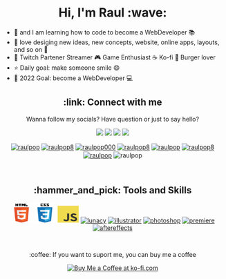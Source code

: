 <h1 align="center">Hi, I'm Raul :wave:</h1>

- :wave: and I am learning how to code to become a WebDeveloper :books:
- :art: love desiging new ideas, new concepts, website, online apps, layouts, and so on :tada:
- :purple_heart: Twitch Partener Streamer :video_game: Game Enthusiast :coffee: Ko-fi :hamburger: Burger lover
- :star: Daily goal: make someone smile :smile:
- :triangular_flag_on_post: 2022 Goal: become a WebDeveloper :computer:


<h2 align="center">:link: Connect with me</h2>
<p align="center">Wanna follow my socials? Have question or just to say hello?</p>
<p align="center">
  <a href="https://github.com/raulpop8"><img src="https://img.shields.io/github/followers/raulpop8?color=%23181717&label=Followers&logo=github&logoColor=white&style=for-the-badge" /></a>
  <a href="https://twitter.com/raulpop8"><img src="https://img.shields.io/twitter/follow/raulpop8?color=%231DA1F2&label=followers&logo=Twitter&logoColor=white&style=for-the-badge" /></a>
  <a href="https://www.youtube.com/channel/UCyxNQZvv3YKD3ulSwZ1BpKw"><img src="https://img.shields.io/youtube/channel/subscribers/UCyxNQZvv3YKD3ulSwZ1BpKw?color=%23FF0000&label=Subscribers&logo=Youtube&style=for-the-badge" /></a>
  <a href="https://www.twitch.tv/raulpop"><img src="https://img.shields.io/twitch/status/raulpop?color=%239146FF&label=stream&logo=twitch&logoColor=white&style=for-the-badge" /></a>
</p>

<p align="center">
  <a href="https://bio.link/raulpop" target="_blank" rel="noreferrer"><img align="center" src="https://raulpop.ro/res/biolinkc.svg" alt="raulpop" height="30" width="40" /></a>
  <a href="https://twitter.com/raulpop8" target="_blank" rel="noreferrer"><img align="center" src="https://raw.githubusercontent.com/rahuldkjain/github-profile-readme-generator/master/src/images/icons/Social/twitter.svg" alt="raulpop8" height="30" width="40" /></a>
  <a href="https://linkedin.com/in/raulpop000" target="_blank" rel="noreferrer"><img align="center" src="https://raw.githubusercontent.com/rahuldkjain/github-profile-readme-generator/master/src/images/icons/Social/linked-in-alt.svg" alt="raulpop000" height="30" width="40" /></a>
  <a href="https://instagram.com/raulpop8" target="_blank" rel="noreferrer"><img align="center" src="https://raw.githubusercontent.com/rahuldkjain/github-profile-readme-generator/master/src/images/icons/Social/instagram.svg" alt="raulpop8" height="30" width="40" /></a>
  <a href="https://dribbble.com/raulpop" target="_blank" rel="noreferrer"><img align="center" src="https://raw.githubusercontent.com/rahuldkjain/github-profile-readme-generator/master/src/images/icons/Social/dribbble.svg" alt="raulpop" height="30" width="40" /></a>
  <a href="https://www.behance.net/raulpop8" target="_blank" rel="noreferrer"><img align="center" src="https://raw.githubusercontent.com/rahuldkjain/github-profile-readme-generator/master/src/images/icons/Social/behance.svg" alt="raulpop8" height="30" width="40" /></a>
  <a href="https://www.youtube.com/c/raulpop" target="_blank" rel="noreferrer"><img align="center" src="https://raw.githubusercontent.com/rahuldkjain/github-profile-readme-generator/master/src/images/icons/Social/youtube.svg" alt="raulpop" height="30" width="40" /></a>
  <a hfre="https://www.twitch.tv/raulpop" target="_blank" rel="noreferrer"><img align="center" src="https://www.vectorlogo.zone/logos/twitch/twitch-icon.svg" alt="raulpop" height="30" width="30" /></a>
</p>

<br>

<h2 align="center">:hammer_and_pick: Tools and Skills</h2>
<p align="center">
  <a href="https://www.w3.org/html/" target="_blank" rel="noreferrer"><img src="https://raw.githubusercontent.com/devicons/devicon/master/icons/html5/html5-original-wordmark.svg" alt="html5" width="50" height="45"/></a> 
  <a href="https://www.w3schools.com/css/" target="_blank" rel="noreferrer"><img src="https://raw.githubusercontent.com/devicons/devicon/master/icons/css3/css3-original-wordmark.svg" alt="css3" width="50" height="45"/></a> 
  <a href="https://developer.mozilla.org/en-US/docs/Web/JavaScript" target="_blank" rel="noreferrer"> <img src="https://raw.githubusercontent.com/devicons/devicon/master/icons/javascript/javascript-original.svg" alt="javascript" width="50" height="40"/></a>
  <a href="https://icons8.com/lunacy" target="_blank" rel="noreferrer"><img src="https://icons8.com/vue-static/landings/lunacy-new/lunacy.svg" alt="lunacy" width="50" height="40"/></a>
  <a href="https://www.adobe.com/" target="_blank" rel="noreferrer"><img src="https://upload.wikimedia.org/wikipedia/commons/f/fb/Adobe_Illustrator_CC_icon.svg" alt="illustrator" width="50" height="40"/></a>
  <a href="https://www.adobe.com/" target="_blank" rel="noreferrer"><img src="https://upload.wikimedia.org/wikipedia/commons/a/af/Adobe_Photoshop_CC_icon.svg" alt="photoshop" alt="photoshop" width="50" height="40"/></a>
  <a href="https://www.adobe.com/" target="_blank" rel="noreferrer"><img src="https://upload.wikimedia.org/wikipedia/commons/4/40/Adobe_Premiere_Pro_CC_icon.svg" alt="premiere" width="50" height="40"/></a>
  <a href="https://www.adobe.com/" target="_blank" rel="noreferrer"><img src="https://upload.wikimedia.org/wikipedia/commons/c/cb/Adobe_After_Effects_CC_icon.svg" alt="aftereffects" width="50" height="40"/></a>
</p>
<br>
<p align="center">:coffee: If you want to suport me, you can buy me a coffee</p>
<p align="center"><a href="https://ko-fi.com/raulpop" target='_blank'> <img src="https://cdn.ko-fi.com/cdn/kofi5.png" alt="Buy Me a Coffee at ko-fi.com" /></a></p>
